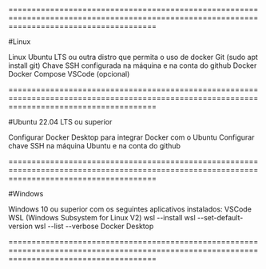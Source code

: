 ============================================================================================================================================

#Linux

Linux Ubuntu LTS ou outra distro que permita o uso de docker
Git (sudo apt install git)
Chave SSH configurada na máquina e na conta do github
Docker
Docker Compose
VSCode (opcional)

============================================================================================================================================

#Ubuntu 22.04 LTS ou superior

Configurar Docker Desktop para integrar Docker com o Ubuntu
Configurar chave SSH na máquina Ubuntu e na conta do github

============================================================================================================================================

#Windows

Windows 10 ou superior com os seguintes aplicativos instalados:
VSCode
WSL (Windows Subsystem for Linux V2)
wsl --install
wsl --set-default-version 
wsl --list --verbose
Docker Desktop

============================================================================================================================================
